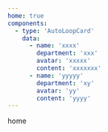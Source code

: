 ```yaml
---
home: true
components:
  - type: 'AutoLoopCard'
    data:
      - name: 'xxxx'
        department: 'xxx'
        avatar: 'xxxxx'
        content: 'xxxxxxx'
      - name: 'yyyyy'
        department: 'xy'
        avatar: 'yy'
        content: 'yyyy'
---
```

home